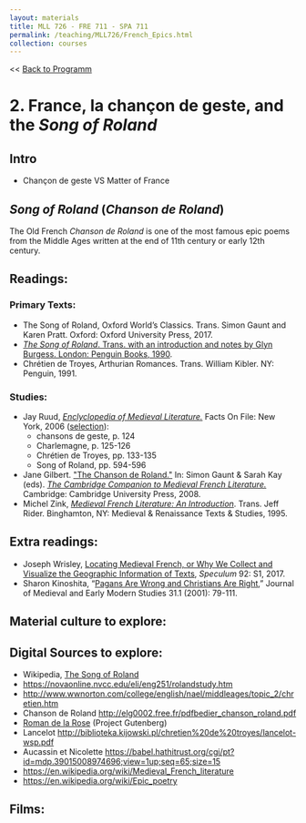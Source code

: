 ```yaml
---
layout: materials
title: MLL 726 - FRE 711 - SPA 711
permalink: /teaching/MLL726/French_Epics.html
collection: courses
---
```

<< [Back to Programm][0]

# 2. France, la chançon de geste, and the *Song of Roland* 

## Intro 

- Chançon de geste VS Matter of France 


## *Song of Roland* (*Chanson de Roland*)

The Old French *Chanson de Roland* is one of the most famous epic poems from the Middle Ages written at the end of 11th century or early 12th century. 

## Readings: 

### Primary Texts: 

* The Song of Roland, Oxford World’s Classics. Trans. Simon Gaunt and Karen Pratt. Oxford: Oxford University Press, 2017.
* [*The Song of Roland*. Trans. with an introduction and notes by Glyn Burgess. London: Penguin Books, 1990](https://archive.org/details/songofroland00burg). 
* Chrétien de Troyes, Arthurian Romances. Trans. William Kibler. NY: Penguin, 1991.  

### Studies:

* Jay Ruud, [*Enclyclopedia of Medieval Literature.*][1] Facts On File: New York, 2006 ([selection](/teaching/MLL726/pdfs/Ruud_2006_French.pdf)): 
	- chansons de geste, p. 124
	- Charlemagne, p. 125-126
	- Chrétien de Troyes, pp. 133-135
	- Song of Roland, pp. 594-596
* Jane Gilbert. ["The Chanson de Roland."][2] In: Simon Gaunt & Sarah Kay (eds). [*The Cambridge Companion to Medieval French Literature.*][3] Cambridge: Cambridge University Press, 2008.
* Michel Zink, [*Medieval French Literature: An Introduction*](/teaching/MLL726/pdfs/Zink_1995.pdf). Trans. Jeff Rider. Binghamton, NY: Medieval & Renaissance Texts & Studies, 1995.  

## Extra readings: 
* Joseph Wrisley, [Locating Medieval French, or Why We Collect and
Visualize the Geographic Information of Texts](https://www.journals.uchicago.edu/doi/pdfplus/10.1086/694300), *Speculum* 92: S1, 2017. 
* Sharon Kinoshita, “[Pagans Are Wrong and Christians Are Right](https://fren341.academic.wlu.edu/files/2016/01/KINOSHITA_2001_pagans-are-wrong.pdf),” Journal of Medieval and Early Modern Studies 31.1 (2001): 79-111. 

## Material culture to explore: 

## Digital Sources to explore:
* Wikipedia, [The Song of Roland][5]
* <https://novaonline.nvcc.edu/eli/eng251/rolandstudy.htm>
* <http://www.wwnorton.com/college/english/nael/middleages/topic_2/chretien.htm>
* Chanson de Roland <http://elg0002.free.fr/pdfbedier_chanson_roland.pdf>
* [Roman de la Rose](http://www.gutenberg.org/files/16816/16816-h/16816-h.htm) (Project Gutenberg) 
* Lancelot <http://biblioteka.kijowski.pl/chretien%20de%20troyes/lancelot-wsp.pdf>
* Aucassin et Nicolette <https://babel.hathitrust.org/cgi/pt?id=mdp.39015008974696;view=1up;seq=65;size=15>
* <https://en.wikipedia.org/wiki/Medieval_French_literature>
* <https://en.wikipedia.org/wiki/Epic_poetry>

## Films: 



[0]: index.html
[1]: https://miami-primo.hosted.exlibrisgroup.com/primo-explore/fulldisplay?docid=01UOML_ALMA21145135440002976&context=L&vid=uml_new&search_scope=Everything&tab=everything&lang=en_US
[2]: http://gateway.proquest.com/openurl?ctx_ver=Z39.88-2003&xri:pqil:res_ver=0.2&res_id=xri:lion&rft_id=xri:lion:ft:criticism:R04686911:0&rft.accountid=14585
[3]: https://miami-primo.hosted.exlibrisgroup.com/primo-explore/fulldisplay?docid=01UOML_ALMA51312939050002976&context=L&vid=uml_new&search_scope=Everything&isFrbr=true&tab=everything&lang=en_US
[4]: https://miami-primo.hosted.exlibrisgroup.com/primo-explore/fulldisplay?docid=01UOML_ALMA21190405650002976&context=L&vid=uml_new&search_scope=Everything&tab=everything&lang=en_US
[5]: https://en.wikipedia.org/wiki/The_Song_of_Roland